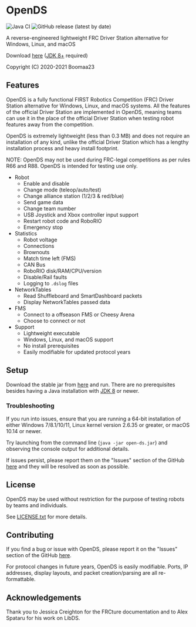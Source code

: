 # OpenDS
![Java CI](https://github.com/Boomaa23/open-ds/workflows/Java%20CI/badge.svg)
![GitHub release (latest by date)](https://img.shields.io/github/v/release/Boomaa23/open-ds)

A reverse-engineered lightweight FRC Driver Station alternative for Windows, Linux, and macOS

Download [here](https://boomaa23.github.io/open-ds/download.html) ([JDK 8+](https://adoptopenjdk.net/) required)

Copyright (C) 2020-2021 Boomaa23

## Features
OpenDS is a fully functional FIRST Robotics Competition (FRC) Driver Station 
alternative for Windows, Linux, and macOS systems.
All the features of the official Driver Station are implemented in OpenDS, 
meaning teams can use it in the place of the official Driver Station 
when testing robot features away from the competition.

OpenDS is extremely lightweight (less than 0.3 MB) and does not require an 
installation of any kind, unlike the official Driver Station which 
has a lengthy installation process and heavy install footprint.

NOTE: OpenDS may not be used during FRC-legal competitions as per 
rules R66 and R88. OpenDS is intended for testing use only.

* Robot
    * Enable and disable
    * Change mode (teleop/auto/test)
    * Change alliance station (1/2/3 & red/blue)
    * Send game data
    * Change team number
    * USB Joystick and Xbox controller input support
    * Restart robot code and RoboRIO
    * Emergency stop
* Statistics
    * Robot voltage
    * Connections
    * Brownouts
    * Match time left (FMS)
    * CAN Bus
    * RoboRIO disk/RAM/CPU/version
    * Disable/Rail faults
    * Logging to `.dslog` files
* NetworkTables
    * Read Shuffleboard and SmartDashboard packets
    * Display NetworkTables passed data
* FMS
    * Connect to a offseason FMS or Cheesy Arena
    * Choose to connect or not
* Support
    * Lightweight executable
    * Windows, Linux, and macOS support
    * No install prerequisites
    * Easily modifiable for updated protocol years
    
## Setup
Download the stable jar from [here](https://boomaa23.github.io/open-ds/download.html) and run. There are no prerequisites besides having a Java installation with [JDK 8](https://adoptopenjdk.net/) or newer.

### Troubleshooting
If you run into issues, ensure that you are running a 64-bit installation of either Windows 7/8.1/10/11, Linux kernel version 2.6.35 or greater, or macOS 10.14 or newer.

Try launching from the command line (`java -jar open-ds.jar`) and observing the console output for additional details.

If issues persist, please report them on the "Issues" section of the GitHub [here](https://github.com/Boomaa23/open-ds/issues) and they will be resolved as soon as possible.



## License
OpenDS may be used without restriction for the purpose of testing robots by teams and individuals.

See [LICENSE.txt](https://github.com/Boomaa23/open-ds/blob/master/LICENSE.txt) for more details.

## Contributing
If you find a bug or issue with OpenDS, please report it on the "Issues" section of the GitHub [here](https://github.com/Boomaa23/open-ds/issues).

For protocol changes in future years, OpenDS is easily modifiable. Ports, IP addresses, display layouts, and packet creation/parsing are all re-formattable.

## Acknowledgements
Thank you to Jessica Creighton for the FRCture documentation and to Alex Spataru for his work on LibDS.


<!-- There are four main classes that need to be implemented for a new protocol year:
* `PacketParser`
    * Package: `com.boomaa.opends.data.receive.parser`
    * Example: [`Parser2020`](https://github.com/Boomaa23/open-ds/blob/master/src/main/java/com/boomaa/opends/data/receive/parser/Parser2020.java)
    * Description: Parses received packet data that is not contained within tags (e.g. standard data across all packets of that type)
    * Implementation: Create four classes that extend the above class, one for each connection (e.g. TCP and UDP for RoboRIO and FMS). 
        Make all four classes sub-classes of a single class `Parser20XX` with the same naming scheme found in the example.
* `PacketCreator`
    * Package: `com.boomaa.opends.data.send.creator`
    * Example: [`Creator2020`](https://github.com/Boomaa23/open-ds/blob/master/src/main/java/com/boomaa/opends/data/send/creator/Creator2020.java)
    * Description: Creates packets to send to the RoboRIO or FMS based on GUI inputs and other status sources.
    * Implementation: Create four methods in a single class. Make the class extend the abstract class `PacketCreator`,
        and implement all the methods. This is a good place to access GUI data through the JDEC.
* `LayoutPlacer`
    * Package: `com.boomaa.opends.display.layout`
    * Example: [`Layout2020`](https://github.com/Boomaa23/open-ds/blob/master/src/main/java/com/boomaa/opends/display/layout/Layout2020.java)
    * Description: Places all display elements on the main JFrame (Swing) conforming to a GridBagLayout from MainJDEC.
    * Implementation: Create a class that extends the abstract class `LayoutPlacer`. the constructor takes a `GBCPanelBuilder`, which is
        used to position elements and then build them to the frame in a cleaner manner than the builtin `GridBagConstraints`. The method
        `init()` should be used to position everything.
* `ElementUpdater`
    * Package: `com.boomaa.opends.display.updater`
    * Example: [`Updater2020`](https://github.com/Boomaa23/open-ds/blob/master/src/main/java/com/boomaa/opends/display/updater/Updater2020.java)
    * Description: Updates the previously positioned GUI elements with data from the parsers.
    * Implementation: Make a new class that extends the abstract class `ElementUpdater`. This will contain methods to update the GUI from each
        packet stream, and methods to reset the elements should connection to the remote (RoboRIO/FMS) stop.

Make sure that naming schemes are followed. Add another integer entry to the array in `DisplayEndpoint:getValidProtocolYears()` 
when all four main classes have been created. This will allow the selection of the new protocol by the user. Put it first if it should be default.-->